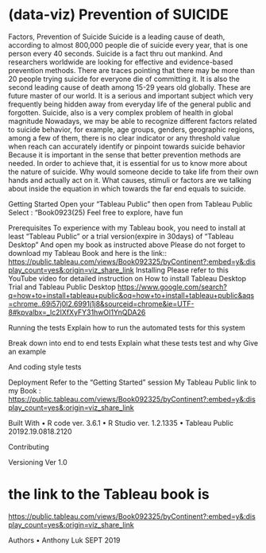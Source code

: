 # (data-viz) Prevention of SUICIDE
Factors, Prevention of Suicide
Suicide is a leading cause of death, according to almost 800,000 people die of suicide every year, that is one person every 40 seconds. Suicide is a fact thru out mankind. And researchers worldwide are looking for effective and evidence-based prevention methods. There are traces pointing that there may be more than 20 people trying suicide for everyone die of committing it. It is also the second leading cause of death among 15-29 years old globally. These are future master of our world. It is a serious and important subject which very frequently being hidden away from everyday life of the general public and forgotten. Suicide, also is a very complex problem of health in global magnitude Nowadays, we may be able to recognize different factors related to suicide behavior, for example, age groups, genders, geographic regions, among a few of them, there is no clear indicator or any threshold value when reach can accurately identify or pinpoint towards suicide behavior Because it is important in the sense that better prevention methods are needed. In order to achieve that, it is essential for us to know more about the nature of suicide. Why would someone decide to take life from their own hands and actually act on it. What causes, stimuli or factors are we talking about inside the equation in which towards the far end equals to suicide. 


Getting Started
Open your “Tableau Public”
	then open from Tableau Public
		Select : “Book0923(25)
	Feel free to explore, have fun

Prerequisites
To experience with my Tableau book, you need to install at least “Tableau Public” or a trial version(expire in 30days) of “Tableau Desktop”
And open my book as instructed above
Please do not forget to download my Tableau Book and here is the link::
https://public.tableau.com/views/Book092325/byContinent?:embed=y&:display_count=yes&:origin=viz_share_link
Installing
Please refer to this YouTube video for detailed instruction on How to install Tableau Desktop Trial and Tableau Public Desktop
https://www.google.com/search?q=how+to+install+tableau+public&oq=how+to+install+tableau+public&aqs=chrome..69i57j0l2.6991j1j8&sourceid=chrome&ie=UTF-8#kpvalbx=_lc2IXfXyFY31hwOI1YnQDA26


Running the tests
Explain how to run the automated tests for this system

Break down into end to end tests
Explain what these tests test and why
Give an example

And coding style tests


Deployment
Refer to the “Getting Started” session
My Tableau Public link to my Book :
https://public.tableau.com/views/Book092325/byContinent?:embed=y&:display_count=yes&:origin=viz_share_link

Built With
	•	R code ver. 3.6.1
	•	R Studio ver. 1.2.1335
	•	Tableau Public 20192.19.0818.2120

Contributing


Versioning
Ver 1.0
# the link to the Tableau book is
https://public.tableau.com/views/Book092325/byContinent?:embed=y&:display_count=yes&:origin=viz_share_link

Authors
	•	Anthony Luk
SEPT 2019

